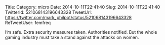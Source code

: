 Title: 
Category: micro
Date: 2014-10-11T22:41:40
Slug: 2014-10-11T22:41:40
TwitterId: 521068143196643328
TweetUrl: https://twitter.com/mark_philpot/status/521068143196643328
ReTweetUser: femfreq

<i class="fa fa-retweet" aria-hidden="true"></i> I’m safe. Extra security measures taken. Authorities notified. But the whole gaming industry must take a stand against the attacks on women.